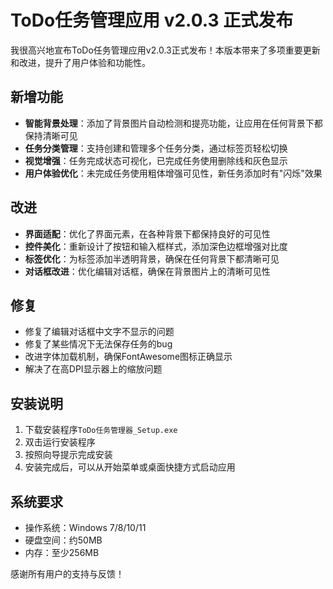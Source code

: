 # ToDo任务管理应用 v2.0.3 正式发布

我很高兴地宣布ToDo任务管理应用v2.0.3正式发布！本版本带来了多项重要更新和改进，提升了用户体验和功能性。

## 新增功能

- **智能背景处理**：添加了背景图片自动检测和提亮功能，让应用在任何背景下都保持清晰可见
- **任务分类管理**：支持创建和管理多个任务分类，通过标签页轻松切换
- **视觉增强**：任务完成状态可视化，已完成任务使用删除线和灰色显示
- **用户体验优化**：未完成任务使用粗体增强可见性，新任务添加时有"闪烁"效果

## 改进

- **界面适配**：优化了界面元素，在各种背景下都保持良好的可见性
- **控件美化**：重新设计了按钮和输入框样式，添加深色边框增强对比度
- **标签优化**：为标签添加半透明背景，确保在任何背景下都清晰可见
- **对话框改进**：优化编辑对话框，确保在背景图片上的清晰可见性

## 修复

- 修复了编辑对话框中文字不显示的问题
- 修复了某些情况下无法保存任务的bug
- 改进字体加载机制，确保FontAwesome图标正确显示
- 解决了在高DPI显示器上的缩放问题

## 安装说明

1. 下载安装程序`ToDo任务管理器_Setup.exe`
2. 双击运行安装程序
3. 按照向导提示完成安装
4. 安装完成后，可以从开始菜单或桌面快捷方式启动应用

## 系统要求

- 操作系统：Windows 7/8/10/11
- 硬盘空间：约50MB
- 内存：至少256MB

感谢所有用户的支持与反馈！
